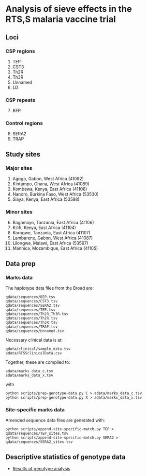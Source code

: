# Analysis of sieve effects in the RTS,S malaria vaccine trial

## Loci

### CSP regions

1. TEP
2. CST3
3. Th2R
4. Th3R
5. Unnamed
6. LD

### CSP repeats

7. BEP

### Control regions

8. SERA2
9. TRAP

## Study sites

### Major sites

1. Agogo, Gabon, West Africa (41092)
2. Kintampo, Ghana, West Africa (41089)
3. Kombewa, Kenya, East Africa (41108)
4. Nanoro, Burkina Faso, West Africa (53530)
5. Siaya, Kenya, East Africa (53598)

### Minor sites

6. Bagamoyo, Tanzania, East Africa (41106)
7. Kilifi, Kenya, East Africa (41104)
8. Korogwe, Tanzania, East Africa (41107)
9. Lambarene, Gabon, West Africa (41087)
10. Lilongwe, Malawi, East Africa (53597)
11. Manhica, Mozambique, East Africa (41105)

## Data prep

### Marks data

The haplotype data files from the Broad are:

```
qdata/sequences/BEP.tsv
qdata/sequences/CST3.tsv
qdata/sequences/SERA2.tsv
qdata/sequences/TEP.tsv
qdata/sequences/Th2R_Th3R.tsv
qdata/sequences/Th2R.tsv
qdata/sequences/Th3R.tsv
qdata/sequences/TRAP.tsv
qdata/sequences/Unnamed.tsv
```

Necessary clinical data is at:

```
qdata/clinical/sample_data.tsv
adata/RTSSclinicalData.csv
```

Together, these are compiled to:

```
adata/marks_data_c.tsv
adata/marks_data_x.tsv
```

with

```
python scripts/prep-genotype-data.py C > adata/marks_data_c.tsv
python scripts/prep-genotype-data.py X > adata/marks_data_x.tsv
```

### Site-specific marks data

Amended sequence data files are generated with:

```
python scripts/append-site-specific-match.py TEP > qdata/sequences/TEP_sites.tsv
python scripts/append-site-specific-match.py SERA2 > qdata/sequences/SERA2_sites.tsv
```

## Descriptive statistics of genotype data

* [Results of genotype analysis](descriptive-analysis/descriptive-analysis.md)
